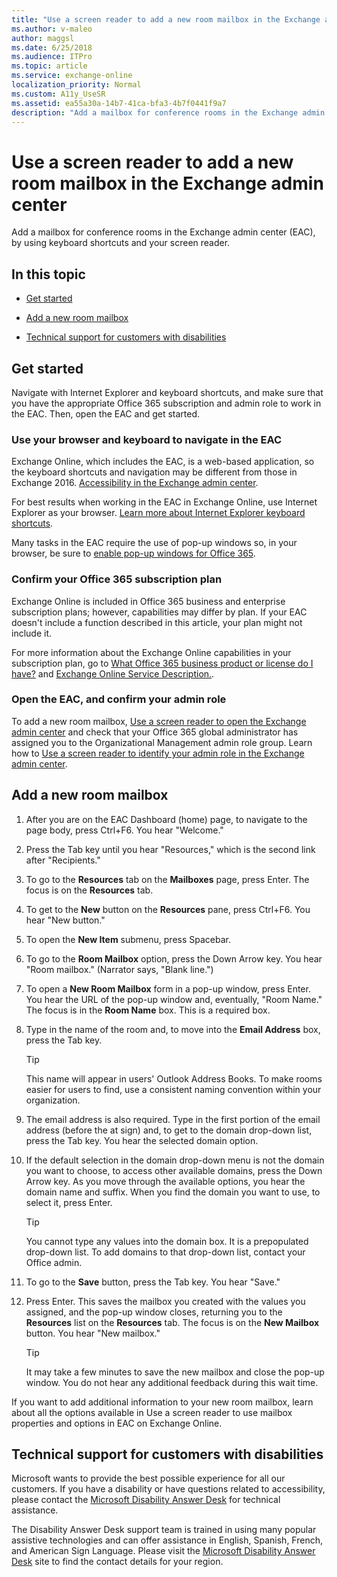 ```yaml
---
title: "Use a screen reader to add a new room mailbox in the Exchange admin center"
ms.author: v-maleo
author: maggsl
ms.date: 6/25/2018
ms.audience: ITPro
ms.topic: article
ms.service: exchange-online
localization_priority: Normal
ms.custom: A11y_UseSR
ms.assetid: ea55a30a-14b7-41ca-bfa3-4b7f0441f9a7
description: "Add a mailbox for conference rooms in the Exchange admin center (EAC), by using keyboard shortcuts and your screen reader."
---
```


# Use a screen reader to add a new room mailbox in the Exchange admin center

Add a mailbox for conference rooms in the Exchange admin center (EAC), by using keyboard shortcuts and your screen reader.
  
## In this topic

- [Get started](use-screen-reader-to-add-room-mailbox-in-exchange-admin-center.md#BKMK_GetStarted)
    
- [Add a new room mailbox](use-screen-reader-to-add-room-mailbox-in-exchange-admin-center.md#BKMK_AddRoom)
    
- [Technical support for customers with disabilities ](use-screen-reader-to-add-room-mailbox-in-exchange-admin-center.md#BKMK_DAD)
    
## Get started
<a name="BKMK_GetStarted"> </a>

Navigate with Internet Explorer and keyboard shortcuts, and make sure that you have the appropriate Office 365 subscription and admin role to work in the EAC. Then, open the EAC and get started.
  
### Use your browser and keyboard to navigate in the EAC

Exchange Online, which includes the EAC, is a web-based application, so the keyboard shortcuts and navigation may be different from those in Exchange 2016. [Accessibility in the Exchange admin center](accessibility-in-exchange-admin-center.md).
  
For best results when working in the EAC in Exchange Online, use Internet Explorer as your browser. [Learn more about Internet Explorer keyboard shortcuts](https://go.microsoft.com/fwlink/p/?LinkID=787614).
  
Many tasks in the EAC require the use of pop-up windows so, in your browser, be sure to [enable pop-up windows for Office 365](https://go.microsoft.com/fwlink/p/?LinkID=317550).
  
### Confirm your Office 365 subscription plan

Exchange Online is included in Office 365 business and enterprise subscription plans; however, capabilities may differ by plan. If your EAC doesn't include a function described in this article, your plan might not include it. 
  
For more information about the Exchange Online capabilities in your subscription plan, go to [What Office 365 business product or license do I have?](https://go.microsoft.com/fwlink/p/?LinkID=797552
) and [Exchange Online Service Description.](https://go.microsoft.com/fwlink/p/?LinkID=797553
).
  
### Open the EAC, and confirm your admin role

To add a new room mailbox, [Use a screen reader to open the Exchange admin center](use-screen-reader-to-open-exchange-admin-center.md) and check that your Office 365 global administrator has assigned you to the Organizational Management admin role group. Learn how to [Use a screen reader to identify your admin role in the Exchange admin center](use-screen-reader-to-identify-admin-role-in-exchange-admin-center.md).
  
## Add a new room mailbox
<a name="BKMK_AddRoom"> </a>

1. After you are on the EAC Dashboard (home) page, to navigate to the page body, press Ctrl+F6. You hear "Welcome."
    
2. Press the Tab key until you hear "Resources," which is the second link after "Recipients."
    
3. To go to the **Resources** tab on the **Mailboxes** page, press Enter. The focus is on the **Resources** tab. 
    
4. To get to the **New** button on the **Resources** pane, press Ctrl+F6. You hear "New button." 
    
5. To open the **New Item** submenu, press Spacebar. 
    
6. To go to the **Room Mailbox** option, press the Down Arrow key. You hear "Room mailbox." (Narrator says, "Blank line.") 
    
7. To open a **New Room Mailbox** form in a pop-up window, press Enter. You hear the URL of the pop-up window and, eventually, "Room Name." The focus is in the **Room Name** box. This is a required box. 
    
8. Type in the name of the room and, to move into the **Email Address** box, press the Tab key. 
    
    > [!TIP]
    > This name will appear in users' Outlook Address Books. To make rooms easier for users to find, use a consistent naming convention within your organization. 
  
9. The email address is also required. Type in the first portion of the email address (before the at sign) and, to get to the domain drop-down list, press the Tab key. You hear the selected domain option.
    
10. If the default selection in the domain drop-down menu is not the domain you want to choose, to access other available domains, press the Down Arrow key. As you move through the available options, you hear the domain name and suffix. When you find the domain you want to use, to select it, press Enter.
    
    > [!TIP]
    > You cannot type any values into the domain box. It is a prepopulated drop-down list. To add domains to that drop-down list, contact your Office admin. 
  
11. To go to the **Save** button, press the Tab key. You hear "Save." 
    
12. Press Enter. This saves the mailbox you created with the values you assigned, and the pop-up window closes, returning you to the **Resources** list on the **Resources** tab. The focus is on the **New Mailbox** button. You hear "New mailbox." 
    
    > [!TIP]
    > It may take a few minutes to save the new mailbox and close the pop-up window. You do not hear any additional feedback during this wait time. 
  
If you want to add additional information to your new room mailbox, learn about all the options available in Use a screen reader to use mailbox properties and options in EAC on Exchange Online.
  
## Technical support for customers with disabilities
<a name="BKMK_DAD"> </a>

Microsoft wants to provide the best possible experience for all our customers. If you have a disability or have questions related to accessibility, please contact the [Microsoft Disability Answer Desk](https://go.microsoft.com/fwlink/p/?LinkID=518252) for technical assistance. 
  
The Disability Answer Desk support team is trained in using many popular assistive technologies and can offer assistance in English, Spanish, French, and American Sign Language. Please visit the [Microsoft Disability Answer Desk](https://go.microsoft.com/fwlink/p/?LinkID=518252) site to find the contact details for your region. 
  

